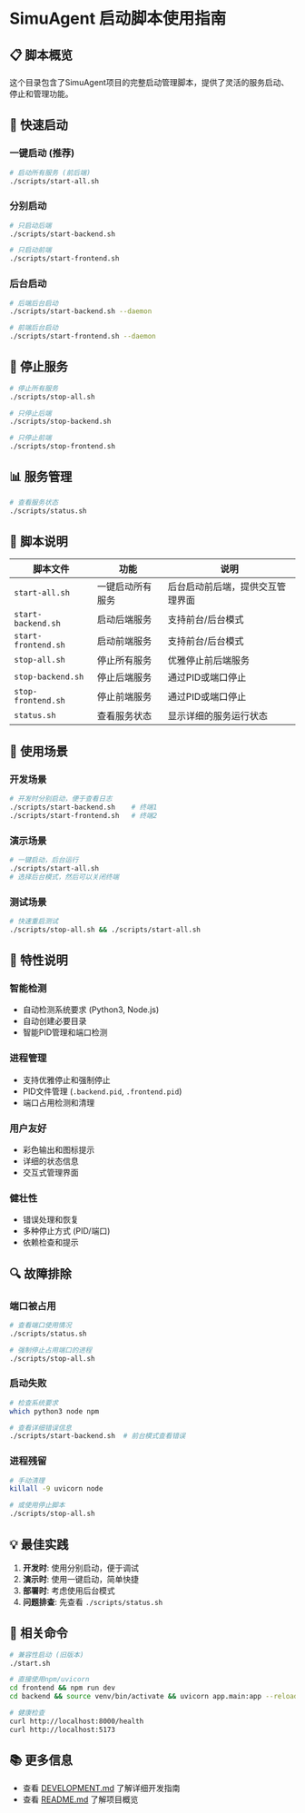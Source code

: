 # SimuAgent 启动脚本使用指南

## 📋 脚本概览

这个目录包含了SimuAgent项目的完整启动管理脚本，提供了灵活的服务启动、停止和管理功能。

## 🚀 快速启动

### 一键启动 (推荐)
```bash
# 启动所有服务 (前后端)
./scripts/start-all.sh
```

### 分别启动
```bash
# 只启动后端
./scripts/start-backend.sh

# 只启动前端
./scripts/start-frontend.sh
```

### 后台启动
```bash
# 后端后台启动
./scripts/start-backend.sh --daemon

# 前端后台启动  
./scripts/start-frontend.sh --daemon
```

## 🛑 停止服务

```bash
# 停止所有服务
./scripts/stop-all.sh

# 只停止后端
./scripts/stop-backend.sh

# 只停止前端
./scripts/stop-frontend.sh
```

## 📊 服务管理

```bash
# 查看服务状态
./scripts/status.sh
```

## 📁 脚本说明

| 脚本文件 | 功能 | 说明 |
|---------|------|------|
| `start-all.sh` | 一键启动所有服务 | 后台启动前后端，提供交互管理界面 |
| `start-backend.sh` | 启动后端服务 | 支持前台/后台模式 |
| `start-frontend.sh` | 启动前端服务 | 支持前台/后台模式 |
| `stop-all.sh` | 停止所有服务 | 优雅停止前后端服务 |
| `stop-backend.sh` | 停止后端服务 | 通过PID或端口停止 |
| `stop-frontend.sh` | 停止前端服务 | 通过PID或端口停止 |
| `status.sh` | 查看服务状态 | 显示详细的服务运行状态 |

## 🔧 使用场景

### 开发场景
```bash
# 开发时分别启动，便于查看日志
./scripts/start-backend.sh    # 终端1
./scripts/start-frontend.sh   # 终端2
```

### 演示场景
```bash
# 一键启动，后台运行
./scripts/start-all.sh
# 选择后台模式，然后可以关闭终端
```

### 测试场景
```bash
# 快速重启测试
./scripts/stop-all.sh && ./scripts/start-all.sh
```

## 📝 特性说明

### 智能检测
- 自动检测系统要求 (Python3, Node.js)
- 自动创建必要目录
- 智能PID管理和端口检测

### 进程管理
- 支持优雅停止和强制停止
- PID文件管理 (`.backend.pid`, `.frontend.pid`)
- 端口占用检测和清理

### 用户友好
- 彩色输出和图标提示
- 详细的状态信息
- 交互式管理界面

### 健壮性
- 错误处理和恢复
- 多种停止方式 (PID/端口)
- 依赖检查和提示

## 🔍 故障排除

### 端口被占用
```bash
# 查看端口使用情况
./scripts/status.sh

# 强制停止占用端口的进程
./scripts/stop-all.sh
```

### 启动失败
```bash
# 检查系统要求
which python3 node npm

# 查看详细错误信息
./scripts/start-backend.sh  # 前台模式查看错误
```

### 进程残留
```bash
# 手动清理
killall -9 uvicorn node

# 或使用停止脚本
./scripts/stop-all.sh
```

## 💡 最佳实践

1. **开发时**: 使用分别启动，便于调试
2. **演示时**: 使用一键启动，简单快捷
3. **部署时**: 考虑使用后台模式
4. **问题排查**: 先查看 `./scripts/status.sh`

## 🔗 相关命令

```bash
# 兼容性启动 (旧版本)
./start.sh

# 直接使用npm/uvicorn
cd frontend && npm run dev
cd backend && source venv/bin/activate && uvicorn app.main:app --reload

# 健康检查
curl http://localhost:8000/health
curl http://localhost:5173
```

## 📚 更多信息

- 查看 [DEVELOPMENT.md](../DEVELOPMENT.md) 了解详细开发指南
- 查看 [README.md](../README.md) 了解项目概览
